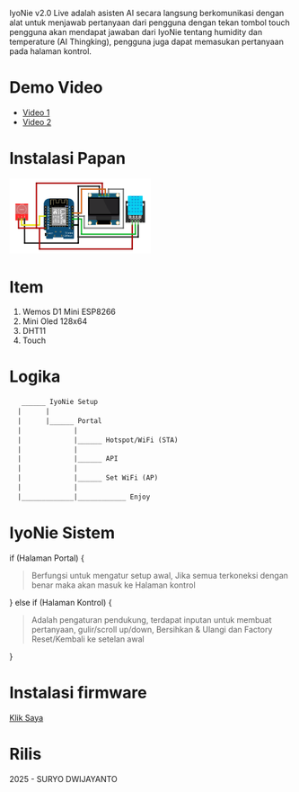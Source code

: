 IyoNie v2.0 Live adalah asisten AI secara langsung berkomunikasi dengan alat untuk menjawab pertanyaan dari pengguna dengan tekan tombol touch pengguna akan mendapat jawaban dari IyoNie tentang humidity dan temperature (AI Thingking), pengguna juga dapat memasukan pertanyaan pada halaman kontrol.

# Demo Video
- [Video 1](https://www.instagram.com/suryodwijayanto/reel/DLSWLqYPcs6/)
- [Video 2](https://www.instagram.com/suryodwijayanto/reel/DLW4CGkPT7I/)

# Instalasi Papan
[<img alt="LuckNet Reference Board Manage" title="LuckNet Reference Board Manage" width="50%" src="https://raw.githubusercontent.com/CusMeDroid/IyoNie/refs/heads/main/IyoNie-v2-0.png" />](https://raw.githubusercontent.com/CusMeDroid/IyoNie/refs/heads/main/IyoNie-v2-0.png)

# Item
1. Wemos D1 Mini ESP8266
2. Mini Oled 128x64
3. DHT11
4. Touch

# Logika
```txt
   ______ IyoNie Setup
  |      |
  |      |______ Portal
  |             |
  |             |______ Hotspot/WiFi (STA)
  |             |
  |             |______ API
  |             |
  |             |______ Set WiFi (AP)
  |             |
  |_____________|____________ Enjoy
```

# IyoNie Sistem
if (Halaman Portal) {
>Berfungsi untuk mengatur setup awal, Jika semua terkoneksi dengan benar maka akan masuk ke Halaman kontrol

} else if (Halaman Kontrol) {
>Adalah pengaturan pendukung, terdapat inputan untuk membuat pertanyaan, gulir/scroll up/down, Bersihkan & Ulangi dan Factory Reset/Kembali ke setelan awal

}

# Instalasi firmware
[Klik Saya](mailto:iyortml@gmail.com)

# Rilis
2025 - SURYO DWIJAYANTO
